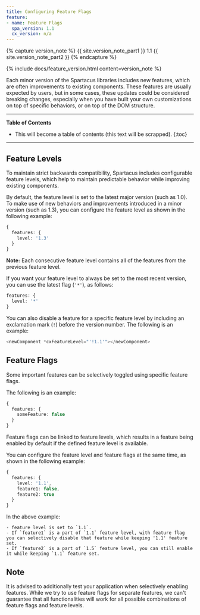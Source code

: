 ```yaml
---
title: Configuring Feature Flags
feature:
- name: Feature Flags
  spa_version: 1.1
  cx_version: n/a
---
```


{% capture version_note %}
{{ site.version_note_part1 }} 1.1 {{ site.version_note_part2 }}
{% endcapture %}

{% include docs/feature_version.html content=version_note %}

Each minor version of the Spartacus libraries includes new features, which are often improvements to existing components. These features are usually expected by users, but in some cases, these updates could be considered breaking changes, especially when you have built your own customizations on top of specific behaviors, or on top of the DOM structure.

***

**Table of Contents**

- This will become a table of contents (this text will be scrapped).
{:toc}

***

## Feature Levels

To maintain strict backwards compatibility, Spartacus includes configurable feature levels, which help to maintain predictable behavior while improving existing components.

By default, the feature level is set to the latest major version (such as 1.0). To make use of new behaviors and improvements introduced in a minor version (such as 1.3), you can configure the feature level as shown in the following example:

```typescript
{
  features: {
    level: '1.3'
  }
}
```

**Note:** Each consecutive feature level contains all of the features from the previous feature level.

If you want your feature level to always be set to the most recent version, you can use the latest flag (`'*'`), as follows:

```typescript
features: {
  level: '*'
}
```

You can also disable a feature for a specific feature level by including an exclamation mark (`!`) before the version number. The following is an example:

```typescript
<newComponent *cxFeatureLevel="'!1.1'"></newComponent>
```

## Feature Flags

Some important features can be selectively toggled using specific feature flags.

The following is an example:

```typescript
{
  features: {
    someFeature: false
  }
}
```

Feature flags can be linked to feature levels, which results in a feature being enabled by default if the defined feature level is available.

You can configure the feature level and feature flags at the same time, as shown in the following example:

```typescript
{
  features: {
    level: '1.1',
    feature1: false,
    feature2: true
  }
}
```

In the above example:

    - feature level is set to `1.1`.
    - If `feature1` is a part of `1.1` feature level, with feature flag you can selectively disable that feature while keeping '1.1' feature set.  
    - If `feature2` is a part of `1.5` feature level, you can still enable it while keeping `1.1` feature set.
    
## Note

It is advised to additionally test your application when selectively enabling features. While we try to use feature flags for separate features, we can't guarantee that all functionalities will work for all possible combinations of feature flags and feature levels.
